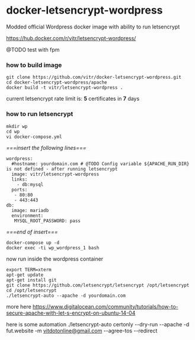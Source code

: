 # docker-letsencrypt-wordpress
Modded official Wordpress docker image with ability to run letsencrypt

https://hub.docker.com/r/vitr/letsencrypt-wordpress/

@TODO test with fpm

### how to build image
    git clone https://github.com/vitr/docker-letsencrypt-wordpress.git
    cd docker-letsencrypt-wordpress/apache
    docker build -t vitr/letsencrypt-wordpress .

current letsencrypt rate limit is:  **5** certificates in **7** days

### how to run letsencrypt
    mkdir wp
    cd wp
    vi docker-compose.yml
    
_===insert the following lines===_

    wordpress:
      #hostname: yourdomain.com # @TODO Config variable ${APACHE_RUN_DIR} is not defined - after running letsencrypt
      image: vitr/letsencrypt-wordpress
      links:
        - db:mysql
      ports:
       - 80:80
       - 443:443
    db:
      image: mariadb
      environment:
       MYSQL_ROOT_PASSWORD: pass
       
_===end of insert===_

    docker-compose up -d
    docker exec -ti wp_wordpress_1 bash
    
now run inside the wordpress container

    export TERM=xterm
    apt-get update
    apt-get install git 
    git clone https://github.com/letsencrypt/letsencrypt /opt/letsencrypt
    cd /opt/letsencrypt
    ./letsencrypt-auto --apache -d yourdomain.com
    
    
more here
https://www.digitalocean.com/community/tutorials/how-to-secure-apache-with-let-s-encrypt-on-ubuntu-14-04
    
here is some automation
    ./letsencrypt-auto certonly --dry-run --apache -d fut.website -m vitdotonline@gmail.com --agree-tos --redirect
    
    
    
    
    
